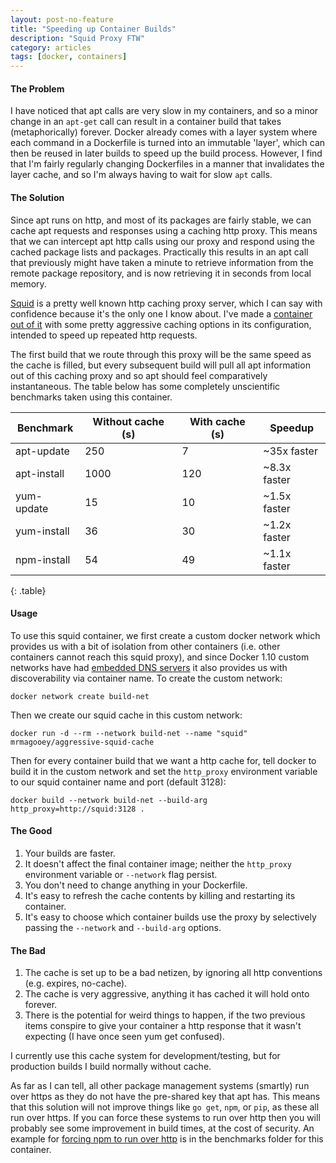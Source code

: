 ```yaml
---
layout: post-no-feature
title: "Speeding up Container Builds"
description: "Squid Proxy FTW"
category: articles
tags: [docker, containers]
---
```


#### The Problem

I have noticed that apt calls are very slow in my containers, and so a minor change in an `apt-get` call can result in a container build that takes (metaphorically) forever. Docker already comes with a layer system where each command in a Dockerfile is turned into an immutable 'layer', which can then be reused in later builds to speed up the build process. However, I find that I'm fairly regularly changing Dockerfiles in a manner that invalidates the layer cache, and so I'm always having to wait for slow `apt` calls.

#### The Solution

Since apt runs on http, and most of its packages are fairly stable, we can cache apt requests and responses using a caching http proxy. This means that we can intercept apt http calls using our proxy and respond using the cached package lists and packages. Practically this results in an apt call that previously might have taken a minute to retrieve information from the remote package repository, and is now retrieving it in seconds from local memory.

[Squid](http://www.squid-cache.org/) is a pretty well known http caching proxy server, which I can say with confidence because it's the only one I know about. I've made a [container out of it](https://github.com/mrmagooey/aggressive-squid-cache) with some pretty aggressive caching options in its configuration, intended to speed up repeated http requests.

The first build that we route through this proxy will be the same speed as the cache is filled, but every subsequent build will pull all apt information out of this caching proxy and so apt should feel comparatively instantaneous. The table below has some completely unscientific benchmarks taken using this container.

| Benchmark   | Without cache (s) | With cache (s) | Speedup      |
|-------------|-------------------|----------------|--------------|
| apt-update  |               250 |              7 | ~35x faster  |
| apt-install |              1000 |            120 | ~8.3x faster |
| yum-update  |                15 |             10 | ~1.5x faster |
| yum-install |                36 |             30 | ~1.2x faster |
| npm-install |                54 |             49 | ~1.1x faster |
{: .table}

#### Usage

To use this squid container, we first create a custom docker network which provides us with a bit of isolation from other containers (i.e. other containers cannot reach this squid proxy), and since Docker 1.10 custom networks have had [embedded DNS servers](https://docs.docker.com/engine/userguide/networking/configure-dns/) it also provides us with discoverability via container name. To create the custom network:

    docker network create build-net
    
Then we create our squid cache in this custom network:

    docker run -d --rm --network build-net --name "squid" mrmagooey/aggressive-squid-cache

Then for every container build that we want a http cache for, tell docker to build it in the custom network and set the `http_proxy` environment variable to our squid container name and port (default 3128):

    docker build --network build-net --build-arg http_proxy=http://squid:3128 .


#### The Good

1. Your builds are faster.
1. It doesn't affect the final container image; neither the `http_proxy` environment variable or `--network` flag persist.
1. You don't need to change anything in your Dockerfile.
1. It's easy to refresh the cache contents by killing and restarting its container.
1. It's easy to choose which container builds use the proxy by selectively passing the `--network` and `--build-arg` options.

#### The Bad

1. The cache is set up to be a bad netizen, by ignoring all http conventions (e.g. expires, no-cache).
1. The cache is very aggressive, anything it has cached it will hold onto forever.
1. There is the potential for weird things to happen, if the two previous items conspire to give your container a http response that it wasn't expecting (I have once seen yum get confused).

I currently use this cache system for development/testing, but for production builds I build normally without cache. 

As far as I can tell, all other package management systems (smartly) run over https as they do not have the pre-shared key that apt has. This means that this solution will not improve things like `go get`, `npm`, or `pip`, as these all run over https. If you can force these systems to run over http then you will probably see some improvement in build times, at the cost of security. An example for [forcing npm to run over http](https://github.com/mrmagooey/aggressive-squid-cache/blob/master/benchmarks/npm-install-benchmark) is in the benchmarks folder for this container.
